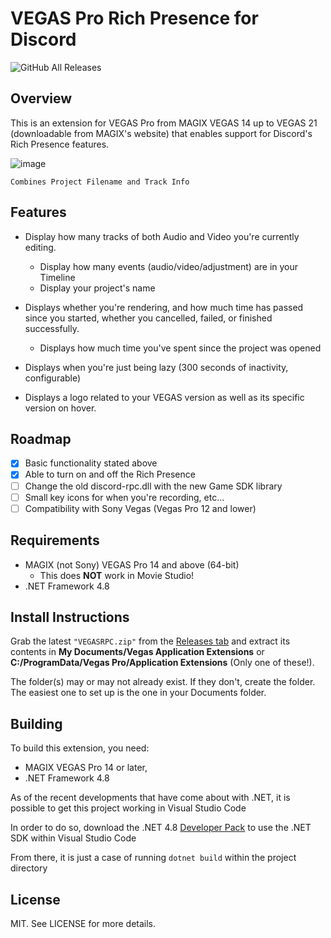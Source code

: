 # VEGAS Pro Rich Presence for Discord

![GitHub All Releases](https://img.shields.io/github/downloads/GlitchyPSIX/VEGASRPC/total?color=355fff&label=total%20downloads&style=flat-square)

## Overview

This is an extension for VEGAS Pro from MAGIX VEGAS 14 up to VEGAS 21 (downloadable from MAGIX's website) that enables support for Discord's Rich Presence features.

![image](https://github.com/user-attachments/assets/4680b057-18e2-4f5b-b50e-b1970889e875)

``Combines Project Filename and Track Info``

## Features

 * Display how many tracks of both Audio and Video you're currently editing.
   * Display how many events (audio/video/adjustment) are in your Timeline
   * Display your project's name

 * Displays whether you're rendering, and how much time has passed since you started, whether you cancelled, failed, or finished successfully.
   * Displays how much time you've spent since the project was opened

 * Displays when you're just being lazy (300 seconds of inactivity, configurable)

 * Displays a logo related to your VEGAS version as well as its specific version on hover.

## Roadmap

 - [x] Basic functionality stated above
 - [x] Able to turn on and off the Rich Presence
 - [ ] Change the old discord-rpc.dll with the new Game SDK library
 - [ ] Small key icons for when you're recording, etc...
 - [ ] Compatibility with Sony Vegas (Vegas Pro 12 and lower)

## Requirements

 * MAGIX (not Sony) VEGAS Pro 14 and above (64-bit)
   * This does **NOT** work in Movie Studio!
 * .NET Framework 4.8

## Install Instructions

Grab the latest `"VEGASRPC.zip"` from the [Releases tab](https://github.com/GlitchyPSIX/VEGASRPC/releases/latest) and extract its contents in **My Documents/Vegas Application Extensions** or **C:/ProgramData/Vegas Pro/Application Extensions** (Only one of these!).

The folder(s) may or may not already exist. If they don't, create the folder. The easiest one to set up is the one in your Documents folder.

## Building

To build this extension, you need:
 * MAGIX VEGAS Pro 14 or later,
 * .NET Framework 4.8

As of the recent developments that have come about with .NET, it is possible to get this project working in Visual Studio Code

In order to do so, download the .NET 4.8 [Developer Pack](https://dotnet.microsoft.com/en-us/download/dotnet-framework/thank-you/net48-developer-pack-offline-installer) to use the .NET SDK within Visual Studio Code

From there, it is just a case of running ``dotnet build`` within the project directory


## License

MIT. See LICENSE for more details.
